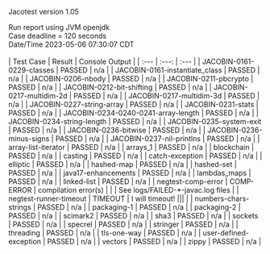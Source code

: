 Jacotest version 1.05

Run report using JVM openjdk<br>Case deadline = 120 seconds<br>Date/Time 2023-05-06 07:30:07 CDT<br><br>
| Test Case | Result | Console Output |
| :--- | :---: | :--- |
| JACOBIN-0161-0229-classes | PASSED | n/a |
| JACOBIN-0161-instantiate_class | PASSED | n/a |
| JACOBIN-0206-nbody | PASSED | n/a |
| JACOBIN-0211-pbcrypto | PASSED | n/a |
| JACOBIN-0212-bit-shifting | PASSED | n/a |
| JACOBIN-0217-multidim-2d | PASSED | n/a |
| JACOBIN-0217-multidim-3d | PASSED | n/a |
| JACOBIN-0227-string-array | PASSED | n/a |
| JACOBIN-0231-stats | PASSED | n/a |
| JACOBIN-0234-0240-0241-array-length | PASSED | n/a |
| JACOBIN-0234-string-length | PASSED | n/a |
| JACOBIN-0235-system-exit | PASSED | n/a |
| JACOBIN-0236-bitwise | PASSED | n/a |
| JACOBIN-0236-minus-signs | PASSED | n/a |
| JACOBIN-0237-nil-printlns | PASSED | n/a |
| array-list-iterator | PASSED | n/a |
| arrays_1 | PASSED | n/a |
| blockchain | PASSED | n/a |
| casting | PASSED | n/a |
| catch-exception | PASSED | n/a |
| elliptic | PASSED | n/a |
| hashed-map | PASSED | n/a |
| hashed-set | PASSED | n/a |
| java17-enhancements | PASSED | n/a |
| lambdas_maps | PASSED | n/a |
| linked-list | PASSED | n/a |
| negtest-comp-error | COMP-ERROR | compilation error(s)
 | | | See logs/FAILED-*-javac.log files |
| negtest-runner-timeout | TIMEOUT | I will timeout!
||| |
| numbers-chars-strings | PASSED | n/a |
| packaging-1 | PASSED | n/a |
| packaging-2 | PASSED | n/a |
| scimark2 | PASSED | n/a |
| sha3 | PASSED | n/a |
| sockets | PASSED | n/a |
| specrel | PASSED | n/a |
| stringer | PASSED | n/a |
| threading | PASSED | n/a |
| tls-one-way | PASSED | n/a |
| user-defined-exception | PASSED | n/a |
| vectors | PASSED | n/a |
| zippy | PASSED | n/a |
